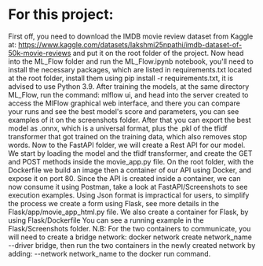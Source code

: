 # For this project:


First off, you need to download the IMDB movie review dataset from Kaggle at:
https://www.kaggle.com/datasets/lakshmi25npathi/imdb-dataset-of-50k-movie-reviews and put it on the root folder of the project.
Now head into the ML_Flow folder and run the ML_Flow.ipynb notebook, you'll need to install the necessary packages,
which are listed in requirements.txt located at the root folder, install them using pip install -r requirements.txt,
it is advised to use Python 3.9.
After training the models, at the same directory ML_Flow, run the command: mlflow ui, and head into the server created to
access the MlFlow graphical web interface, and there you can compare your runs and see the best model's score and parameters,
you can see examples of it on the screenshots folder. After that you can export the best model as .onnx, which is a universal format,
plus the .pkl of the tfidf transformer that got trained on the training data, which also removes stop words.
Now to the FastAPI folder, we will create a Rest API for our model. We start by loading the model and the tfidf transformer, and create
the GET and POST methods inside the movie_app.py file.
On the root folder, with the Dockerfile we build an image then a container of our API using Docker, and expose it on port 80.
Since the API is created inside a container, we can now consume it using Postman, take a look at FastAPI/Screenshots to see execution examples.
Using Json format is impractical for users, to simplify the process we create a form using Flask, see more details in the Flask/app/movie_app_html.py file.
We also create a container for Flask, by using Flask/Dockerfile
You can see a running example in the Flask/Screenshots folder.
N.B: For the two containers to communicate, you will need to create a bridge network: docker network create network_name --driver bridge, then run the two containers in the newly created network by adding:
--network network_name to the docker run command.
